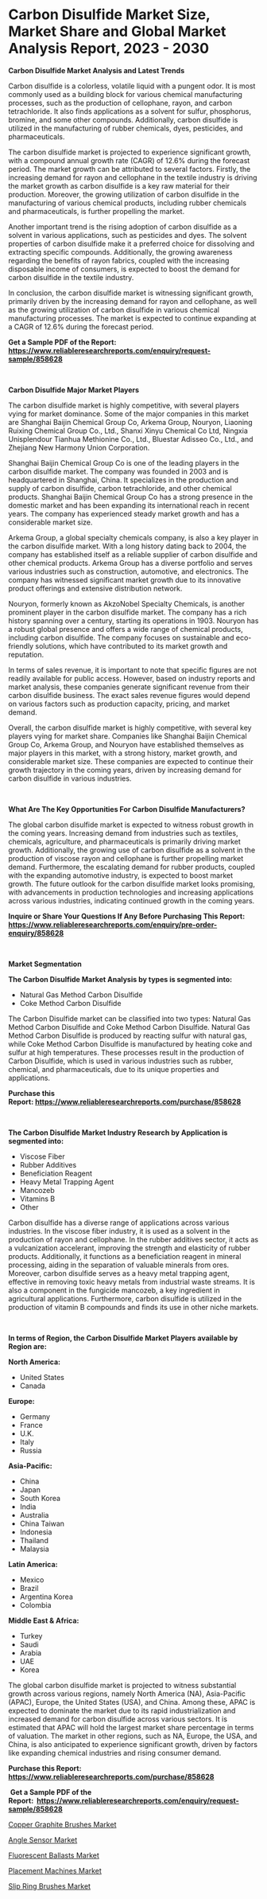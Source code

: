 <p><h1>Carbon Disulfide Market Size, Market Share and Global Market Analysis Report, 2023 - 2030</h1></p><p><strong>Carbon Disulfide Market Analysis and Latest Trends</strong></p>
<p><p>Carbon disulfide is a colorless, volatile liquid with a pungent odor. It is most commonly used as a building block for various chemical manufacturing processes, such as the production of cellophane, rayon, and carbon tetrachloride. It also finds applications as a solvent for sulfur, phosphorus, bromine, and some other compounds. Additionally, carbon disulfide is utilized in the manufacturing of rubber chemicals, dyes, pesticides, and pharmaceuticals.</p><p>The carbon disulfide market is projected to experience significant growth, with a compound annual growth rate (CAGR) of 12.6% during the forecast period. The market growth can be attributed to several factors. Firstly, the increasing demand for rayon and cellophane in the textile industry is driving the market growth as carbon disulfide is a key raw material for their production. Moreover, the growing utilization of carbon disulfide in the manufacturing of various chemical products, including rubber chemicals and pharmaceuticals, is further propelling the market.</p><p>Another important trend is the rising adoption of carbon disulfide as a solvent in various applications, such as pesticides and dyes. The solvent properties of carbon disulfide make it a preferred choice for dissolving and extracting specific compounds. Additionally, the growing awareness regarding the benefits of rayon fabrics, coupled with the increasing disposable income of consumers, is expected to boost the demand for carbon disulfide in the textile industry.</p><p>In conclusion, the carbon disulfide market is witnessing significant growth, primarily driven by the increasing demand for rayon and cellophane, as well as the growing utilization of carbon disulfide in various chemical manufacturing processes. The market is expected to continue expanding at a CAGR of 12.6% during the forecast period.</p></p>
<p><strong>Get a Sample PDF of the Report:&nbsp; <a href="https://www.reliableresearchreports.com/enquiry/request-sample/858628">https://www.reliableresearchreports.com/enquiry/request-sample/858628</a></strong></p>
<p>&nbsp;</p>
<p><strong>Carbon Disulfide Major Market Players</strong></p>
<p><p>The carbon disulfide market is highly competitive, with several players vying for market dominance. Some of the major companies in this market are Shanghai Baijin Chemical Group Co, Arkema Group, Nouryon, Liaoning Ruixing Chemical Group Co., Ltd., Shanxi Xinyu Chemical Co Ltd, Ningxia Unisplendour Tianhua Methionine Co., Ltd., Bluestar Adisseo Co., Ltd., and Zhejiang New Harmony Union Corporation.</p><p>Shanghai Baijin Chemical Group Co is one of the leading players in the carbon disulfide market. The company was founded in 2003 and is headquartered in Shanghai, China. It specializes in the production and supply of carbon disulfide, carbon tetrachloride, and other chemical products. Shanghai Baijin Chemical Group Co has a strong presence in the domestic market and has been expanding its international reach in recent years. The company has experienced steady market growth and has a considerable market size.</p><p>Arkema Group, a global specialty chemicals company, is also a key player in the carbon disulfide market. With a long history dating back to 2004, the company has established itself as a reliable supplier of carbon disulfide and other chemical products. Arkema Group has a diverse portfolio and serves various industries such as construction, automotive, and electronics. The company has witnessed significant market growth due to its innovative product offerings and extensive distribution network.</p><p>Nouryon, formerly known as AkzoNobel Specialty Chemicals, is another prominent player in the carbon disulfide market. The company has a rich history spanning over a century, starting its operations in 1903. Nouryon has a robust global presence and offers a wide range of chemical products, including carbon disulfide. The company focuses on sustainable and eco-friendly solutions, which have contributed to its market growth and reputation.</p><p>In terms of sales revenue, it is important to note that specific figures are not readily available for public access. However, based on industry reports and market analysis, these companies generate significant revenue from their carbon disulfide business. The exact sales revenue figures would depend on various factors such as production capacity, pricing, and market demand.</p><p>Overall, the carbon disulfide market is highly competitive, with several key players vying for market share. Companies like Shanghai Baijin Chemical Group Co, Arkema Group, and Nouryon have established themselves as major players in this market, with a strong history, market growth, and considerable market size. These companies are expected to continue their growth trajectory in the coming years, driven by increasing demand for carbon disulfide in various industries.</p></p>
<p>&nbsp;</p>
<p><strong>What Are The Key Opportunities For Carbon Disulfide Manufacturers?</strong></p>
<p><p>The global carbon disulfide market is expected to witness robust growth in the coming years. Increasing demand from industries such as textiles, chemicals, agriculture, and pharmaceuticals is primarily driving market growth. Additionally, the growing use of carbon disulfide as a solvent in the production of viscose rayon and cellophane is further propelling market demand. Furthermore, the escalating demand for rubber products, coupled with the expanding automotive industry, is expected to boost market growth. The future outlook for the carbon disulfide market looks promising, with advancements in production technologies and increasing applications across various industries, indicating continued growth in the coming years.</p></p>
<p><strong>Inquire or Share Your Questions If Any Before Purchasing This Report: <a href="https://www.reliableresearchreports.com/enquiry/pre-order-enquiry/858628">https://www.reliableresearchreports.com/enquiry/pre-order-enquiry/858628</a></strong></p>
<p>&nbsp;</p>
<p><strong>Market Segmentation</strong></p>
<p><strong>The Carbon Disulfide Market Analysis by types is segmented into:</strong></p>
<p><ul><li>Natural Gas Method Carbon Disulfide</li><li>Coke Method Carbon Disulfide</li></ul></p>
<p><p>The Carbon Disulfide market can be classified into two types: Natural Gas Method Carbon Disulfide and Coke Method Carbon Disulfide. Natural Gas Method Carbon Disulfide is produced by reacting sulfur with natural gas, while Coke Method Carbon Disulfide is manufactured by heating coke and sulfur at high temperatures. These processes result in the production of Carbon Disulfide, which is used in various industries such as rubber, chemical, and pharmaceuticals, due to its unique properties and applications.</p></p>
<p><strong>Purchase this Report:&nbsp;<a href="https://www.reliableresearchreports.com/purchase/858628">https://www.reliableresearchreports.com/purchase/858628</a></strong></p>
<p>&nbsp;</p>
<p><strong>The Carbon Disulfide Market Industry Research by Application is segmented into:</strong></p>
<p><ul><li>Viscose Fiber</li><li>Rubber Additives</li><li>Beneficiation Reagent</li><li>Heavy Metal Trapping Agent</li><li>Mancozeb</li><li>Vitamins B</li><li>Other</li></ul></p>
<p><p>Carbon disulfide has a diverse range of applications across various industries. In the viscose fiber industry, it is used as a solvent in the production of rayon and cellophane. In the rubber additives sector, it acts as a vulcanization accelerant, improving the strength and elasticity of rubber products. Additionally, it functions as a beneficiation reagent in mineral processing, aiding in the separation of valuable minerals from ores. Moreover, carbon disulfide serves as a heavy metal trapping agent, effective in removing toxic heavy metals from industrial waste streams. It is also a component in the fungicide mancozeb, a key ingredient in agricultural applications. Furthermore, carbon disulfide is utilized in the production of vitamin B compounds and finds its use in other niche markets.</p></p>
<p>&nbsp;</p>
<p><strong>In terms of Region, the Carbon Disulfide Market Players available by Region are:</strong></p>
<p>
    <p> <strong> North America: </strong>
        <ul>
            <li>United States</li>
            <li>Canada</li>
        </ul>
        </p> 
    <p> <strong> Europe: </strong>
        <ul>
            <li>Germany</li>
            <li>France</li>
            <li>U.K.</li>
            <li>Italy</li>
            <li>Russia</li>
        </ul>
        </p> 
    <p> <strong> Asia-Pacific: </strong>
        <ul>
            <li>China</li>
            <li>Japan</li>
            <li>South Korea</li>
            <li>India</li>
            <li>Australia</li>
            <li>China Taiwan</li>
            <li>Indonesia</li>
            <li>Thailand</li>
            <li>Malaysia</li>
        </ul>
        </p> 
    <p> <strong> Latin America: </strong>
        <ul>
            <li>Mexico</li>
            <li>Brazil</li>
            <li>Argentina Korea</li>
            <li>Colombia</li>
        </ul>
        </p> 
    <p> <strong> Middle East & Africa: </strong>
        <ul>
            <li>Turkey</li>
            <li>Saudi</li>
            <li>Arabia</li>
            <li>UAE</li>
            <li>Korea</li>
        </ul>
    </p>
    </p>
<p><p>The global carbon disulfide market is projected to witness substantial growth across various regions, namely North America (NA), Asia-Pacific (APAC), Europe, the United States (USA), and China. Among these, APAC is expected to dominate the market due to its rapid industrialization and increased demand for carbon disulfide across various sectors. It is estimated that APAC will hold the largest market share percentage in terms of valuation. The market in other regions, such as NA, Europe, the USA, and China, is also anticipated to experience significant growth, driven by factors like expanding chemical industries and rising consumer demand.</p></p>
<p><strong>Purchase this Report: <a href="https://www.reliableresearchreports.com/purchase/858628">https://www.reliableresearchreports.com/purchase/858628</a></strong></p>
<p>&nbsp;<strong>Get a Sample PDF of the Report:&nbsp;&nbsp;<a href="https://www.reliableresearchreports.com/enquiry/request-sample/858628">https://www.reliableresearchreports.com/enquiry/request-sample/858628</a></strong></p>
<p><strong></strong></p>
<p><p><a href="https://medium.com/@randysimpson755/copper-graphite-brushes-market-exploring-market-share-market-trends-and-future-growth-0d3f4bea71c4">Copper Graphite Brushes Market</a></p><p><a href="https://medium.com/@kevinbarnes75/angle-sensor-market-the-key-to-successful-business-strategy-forecast-till-2030-ad73df96d4c9">Angle Sensor Market</a></p><p><a href="https://medium.com/@santosh.reportprime/fluorescent-ballasts-market-size-market-outlook-and-market-forecast-2023-to-2030-46c1a79f605b">Fluorescent Ballasts Market</a></p><p><a href="https://medium.com/@saigemarvin1946/placement-machines-market-insights-into-market-cagr-market-trends-and-growth-strategies-5e1c78b3f6c0">Placement Machines Market</a></p><p><a href="https://medium.com/@olenwuckert56/slip-ring-brushes-market-insight-market-trends-growth-forecasted-from-2023-to-2030-dafe10b793fd">Slip Ring Brushes Market</a></p></p>